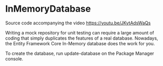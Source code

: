 # InMemoryDatabase
Source code accompanying the video https://youtu.be/JKytAdsWaQs

Writing a mock repository for unit testing can require a large amount of coding that simply duplicates the features of a real database. Nowadays, the Entity Framework Core In-Memory database does the work for you.

To create the database, run update-database on the Package Manager console.
